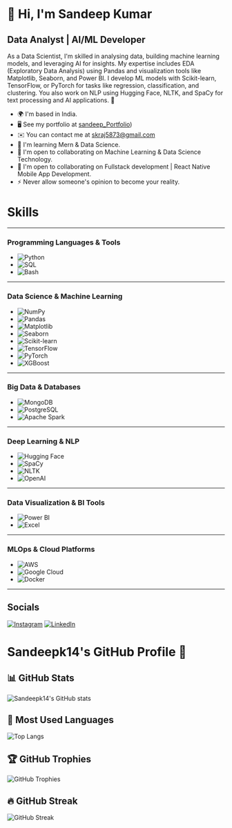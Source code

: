 
#  👋 Hi, I'm Sandeep Kumar

## Data Analyst | AI/ML Developer

As a Data Scientist, I'm skilled in analysing data, building machine learning models, and leveraging AI for insights. My expertise includes EDA (Exploratory Data Analysis) using Pandas and visualization tools like Matplotlib, Seaborn, and Power BI. I develop ML models with Scikit-learn, TensorFlow, or PyTorch for tasks like regression, classification, and clustering. You also work on NLP using Hugging Face, NLTK, and SpaCy for text processing and AI applications. 🚀

- 🌍 I'm based in India.
- 🖥️ See my portfolio at [sandeep_Portfolio](https://teal-daffodil-f80e69.netlify.app/))
- ✉️ You can contact me at [skraj5873@gmail.com](mailto:skraj5873@gmail.com)
- 🧠 I'm learning  Mern & Data Science.
- 🤝 I'm open to collaborating on Machine Learning & Data Science Technology.
- 🤝 I'm open to collaborating on Fullstack development | React Native Mobile App Development.
- ⚡ Never allow someone's opinion to become your reality.

# Skills



---

### **Programming Languages & Tools**  
- ![Python](https://img.shields.io/badge/Python-3776AB?style=for-the-badge&logo=python&logoColor=white)    
- ![SQL](https://img.shields.io/badge/SQL-4479A1?style=for-the-badge&logo=mysql&logoColor=white)  
- ![Bash](https://img.shields.io/badge/Bash-121011?style=for-the-badge&logo=gnubash&logoColor=white)  

---

### **Data Science & Machine Learning**  
- ![NumPy](https://img.shields.io/badge/NumPy-013243?style=for-the-badge&logo=numpy&logoColor=white)  
- ![Pandas](https://img.shields.io/badge/Pandas-150458?style=for-the-badge&logo=pandas&logoColor=white)  
- ![Matplotlib](https://img.shields.io/badge/Matplotlib-11557C?style=for-the-badge&logo=matplotlib&logoColor=white)  
- ![Seaborn](https://img.shields.io/badge/Seaborn-4C8CBF?style=for-the-badge)  
- ![Scikit-learn](https://img.shields.io/badge/Scikit--learn-F7931E?style=for-the-badge&logo=scikitlearn&logoColor=white)  
- ![TensorFlow](https://img.shields.io/badge/TensorFlow-FF6F00?style=for-the-badge&logo=tensorflow&logoColor=white)  
- ![PyTorch](https://img.shields.io/badge/PyTorch-EE4C2C?style=for-the-badge&logo=pytorch&logoColor=white)  
- ![XGBoost](https://img.shields.io/badge/XGBoost-EB5C0C?style=for-the-badge)  

---

### **Big Data & Databases**  
- ![MongoDB](https://img.shields.io/badge/MongoDB-4EA94B?style=for-the-badge&logo=mongodb&logoColor=white)  
- ![PostgreSQL](https://img.shields.io/badge/PostgreSQL-336791?style=for-the-badge&logo=postgresql&logoColor=white)  
- ![Apache Spark](https://img.shields.io/badge/Apache_Spark-E25A1C?style=for-the-badge&logo=apachespark&logoColor=white)  

---

### **Deep Learning & NLP**  
- ![Hugging Face](https://img.shields.io/badge/Huggingface-FCC624?style=for-the-badge&logo=huggingface&logoColor=black)  
- ![SpaCy](https://img.shields.io/badge/SpaCy-09A3D5?style=for-the-badge)  
- ![NLTK](https://img.shields.io/badge/NLTK-003E7E?style=for-the-badge)  
- ![OpenAI](https://img.shields.io/badge/OpenAI-412991?style=for-the-badge&logo=openai&logoColor=white)  

---

### **Data Visualization & BI Tools**  
- ![Power BI](https://img.shields.io/badge/Power_BI-F2C811?style=for-the-badge&logo=powerbi&logoColor=black)  
- ![Excel](https://img.shields.io/badge/Excel-217346?style=for-the-badge&logo=microsoft-excel&logoColor=white)  

---

### **MLOps & Cloud Platforms**  
- ![AWS](https://img.shields.io/badge/AWS-232F3E?style=for-the-badge&logo=amazonaws&logoColor=white)  
- ![Google Cloud](https://img.shields.io/badge/Google_Cloud-4285F4?style=for-the-badge&logo=googlecloud&logoColor=white)  
- ![Docker](https://img.shields.io/badge/Docker-2496ED?style=for-the-badge&logo=docker&logoColor=white)  
 

---




## Socials

<!-- You can add links to your social media profiles here -->
[![Instagram](https://img.shields.io/badge/Instagram-E4405F?style=for-the-badge&logo=instagram&logoColor=white)](https://www.instagram.com/t___h___e__s___a___n___d_ee__p/)
[![LinkedIn](https://img.shields.io/badge/LinkedIn-0077B5?style=for-the-badge&logo=linkedin&logoColor=white)](https://linkedin.com/in/sandeep-kumar-100211235)

# Sandeepk14's GitHub Profile 🚀  

## 📊 GitHub Stats  
![Sandeepk14's GitHub stats](https://github-readme-stats.vercel.app/api?username=Sandeepk14&show_icons=true&theme=radical&count_private=true&hide=prs,issues)  

## 🚀 Most Used Languages  
![Top Langs](https://github-readme-stats.vercel.app/api/top-langs/?username=Sandeepk14&layout=compact&theme=radical&langs_count=8)  

## 🏆 GitHub Trophies  
![GitHub Trophies](https://github-profile-trophy.vercel.app/?username=Sandeepk14&theme=onedark&no-frame=true&margin-w=15)  

## 🔥 GitHub Streak  
![GitHub Streak](https://github-readme-streak-stats.herokuapp.com/?user=Sandeepk14&theme=radical)  


